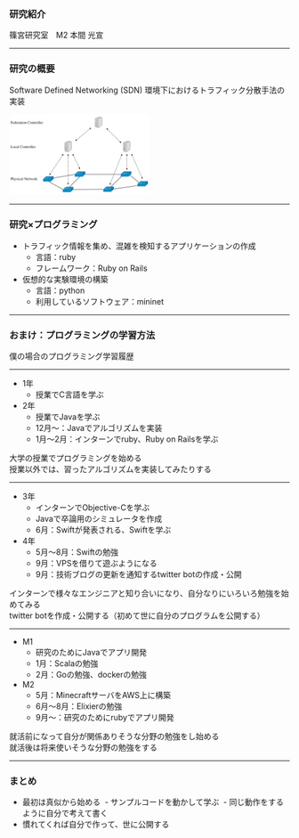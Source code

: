 ### 研究紹介

篠宮研究室　M2 本間 光宣

---

### 研究の概要

Software Defined Networking (SDN) 環境下におけるトラフィック分散手法の実装

<img src="img/architecture.png" width=50%>

---
### 研究×プログラミング

- トラフィック情報を集め、混雑を検知するアプリケーションの作成
  - 言語：ruby
  - フレームワーク：Ruby on Rails
- 仮想的な実験環境の構築
  - 言語：python
  - 利用しているソフトウェア：mininet
  
---

### おまけ：プログラミングの学習方法

僕の場合のプログラミング学習履歴

---

- 1年
  - 授業でC言語を学ぶ
- 2年
  - 授業でJavaを学ぶ
  - 12月〜：Javaでアルゴリズムを実装
  - 1月〜2月：インターンでruby、Ruby on Railsを学ぶ

大学の授業でプログラミングを始める<br />
授業以外では、習ったアルゴリズムを実装してみたりする

---

- 3年
  - インターンでObjective-Cを学ぶ
  - Javaで卒論用のシミュレータを作成
  - 6月：Swiftが発表される、Swiftを学ぶ
- 4年
  - 5月〜8月：Swiftの勉強
  - 9月：VPSを借りて遊ぶようになる
  - 9月：技術ブログの更新を通知するtwitter botの作成・公開

インターンで様々なエンジニアと知り合いになり、自分なりにいろいろ勉強を始めてみる<br />
twitter botを作成・公開する（初めて世に自分のプログラムを公開する）

---
  
- M1
  - 研究のためにJavaでアプリ開発
  - 1月：Scalaの勉強
  - 2月：Goの勉強、dockerの勉強
- M2
  - 5月：MinecraftサーバをAWS上に構築
  - 6月〜8月：Elixierの勉強
  - 9月〜：研究のためにrubyでアプリ開発
  
就活前になって自分が関係ありそうな分野の勉強をし始める<br />
就活後は将来使いそうな分野の勉強をする

---

### まとめ

- 最初は真似から始める
  - サンプルコードを動かして学ぶ
  - 同じ動作をするように自分で考えて書く
- 慣れてくれば自分で作って、世に公開する
